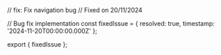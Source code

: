 // fix: Fix navigation bug
// Fixed on 20/11/2024

// Bug fix implementation
const fixedIssue = {
  resolved: true,
  timestamp: '2024-11-20T00:00:00.000Z'
};

export { fixedIssue };